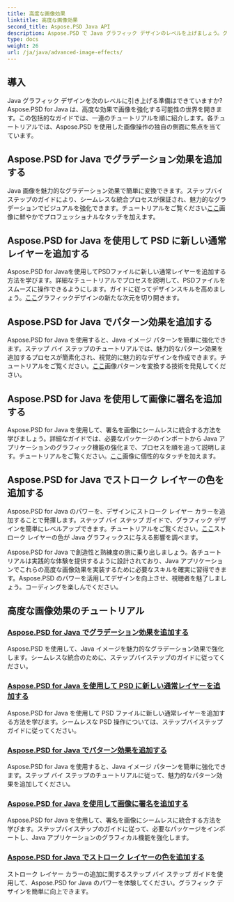 ```yaml
---
title: 高度な画像効果
linktitle: 高度な画像効果
second_title: Aspose.PSD Java API
description: Aspose.PSD で Java グラフィック デザインのレベルを上げましょう。グラデーションやパターンから署名やストロークまで、高度な画像効果をシームレスにマスターできます。
type: docs
weight: 26
url: /ja/java/advanced-image-effects/
---
```

## 導入
Java グラフィック デザインを次のレベルに引き上げる準備はできていますか? Aspose.PSD for Java は、高度な効果で画像を強化する可能性の世界を開きます。この包括的なガイドでは、一連のチュートリアルを順に紹介します。各チュートリアルでは、Aspose.PSD を使用した画像操作の独自の側面に焦点を当てています。

## Aspose.PSD for Java でグラデーション効果を追加する

Java 画像を魅力的なグラデーション効果で簡単に変換できます。ステップバイステップのガイドにより、シームレスな統合プロセスが保証され、魅力的なグラデーションでビジュアルを強化できます。チュートリアルをご覧ください[ここ](./add-gradient-effects/)画像に鮮やかでプロフェッショナルなタッチを加えます。

## Aspose.PSD for Java を使用して PSD に新しい通常レイヤーを追加する

Aspose.PSD for Javaを使用してPSDファイルに新しい通常レイヤーを追加する方法を学びます。詳細なチュートリアルでプロセスを説明して、PSDファイルをスムーズに操作できるようにします。ガイドに従ってデザインスキルを高めましょう。[ここ](./add-new-regular-layer/)グラフィックデザインの新たな次元を切り開きます。

## Aspose.PSD for Java でパターン効果を追加する

Aspose.PSD for Java を使用すると、Java イメージ パターンを簡単に強化できます。ステップ バイ ステップのチュートリアルでは、魅力的なパターン効果を追加するプロセスが簡素化され、視覚的に魅力的なデザインを作成できます。チュートリアルをご覧ください。[ここ](./add-pattern-effects/)画像パターンを変換する技術を発見してください。

## Aspose.PSD for Java を使用して画像に署名を追加する

Aspose.PSD for Java を使用して、署名を画像にシームレスに統合する方法を学びましょう。詳細なガイドでは、必要なパッケージのインポートから Java アプリケーションのグラフィック機能の強化まで、プロセスを順を追って説明します。チュートリアルをご覧ください。[ここ](./add-signature-to-image/)画像に個性的なタッチを加えます。

## Aspose.PSD for Java でストローク レイヤーの色を追加する

Aspose.PSD for Java のパワーを、デザインにストローク レイヤー カラーを追加することで発揮します。ステップ バイ ステップ ガイドで、グラフィック デザインを簡単にレベルアップできます。チュートリアルをご覧ください。[ここ](./add-stroke-layer-color/)ストローク レイヤーの色が Java グラフィックスに与える影響を調べます。

Aspose.PSD for Java で創造性と熟練度の旅に乗り出しましょう。各チュートリアルは実践的な体験を提供するように設計されており、Java アプリケーションでこれらの高度な画像効果を実装するために必要なスキルを確実に習得できます。Aspose.PSD のパワーを活用してデザインを向上させ、視聴者を魅了しましょう。コーディングを楽しんでください。
## 高度な画像効果のチュートリアル
### [Aspose.PSD for Java でグラデーション効果を追加する](./add-gradient-effects/)
Aspose.PSD を使用して、Java イメージを魅力的なグラデーション効果で強化します。シームレスな統合のために、ステップバイステップのガイドに従ってください。
### [Aspose.PSD for Java を使用して PSD に新しい通常レイヤーを追加する](./add-new-regular-layer/)
Aspose.PSD for Java を使用して PSD ファイルに新しい通常レイヤーを追加する方法を学びます。シームレスな PSD 操作については、ステップバイステップ ガイドに従ってください。
### [Aspose.PSD for Java でパターン効果を追加する](./add-pattern-effects/)
Aspose.PSD for Java を使用すると、Java イメージ パターンを簡単に強化できます。ステップ バイ ステップのチュートリアルに従って、魅力的なパターン効果を追加してください。
### [Aspose.PSD for Java を使用して画像に署名を追加する](./add-signature-to-image/)
Aspose.PSD for Java を使用して、署名を画像にシームレスに統合する方法を学びます。ステップバイステップのガイドに従って、必要なパッケージをインポートし、Java アプリケーションのグラフィカル機能を強化します。
### [Aspose.PSD for Java でストローク レイヤーの色を追加する](./add-stroke-layer-color/)
ストローク レイヤー カラーの追加に関するステップ バイ ステップ ガイドを使用して、Aspose.PSD for Java のパワーを体験してください。グラフィック デザインを簡単に向上できます。